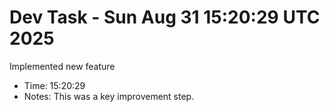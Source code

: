 # Dev Task - Sun Aug 31 15:20:29 UTC 2025
Implemented new feature
- Time: 15:20:29
- Notes: This was a key improvement step.
